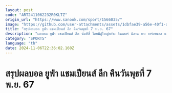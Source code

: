 ```yaml
---
layout: post
code: "ART2411062232R0KLTZ"
origin_url: "https://www.sanook.com/sport/1566035/"
image: "https://github.com/user-attachments/assets/1dbfae39-a56e-40f1-a5aa-fd35e759afd7"
title: "สรุปผลบอล ยูฟ่า แชมเปียนส์ ลีก คืนวันพุธที่ 7 พ.ย. 67"
description: "ผลบอล ยูฟ่า แชมเปียนส์ ลีก นัดทีสี่ โดยมีคู่ใหญ่อย่าง อินเตอร์ มิลาน พบ อาร์เซนอล และ เปแอสเช พบ แอต.มาดริด เมื่อคืนวันพุธที่ 7 พฤศจิกายน ที่ผ่านมา"
category: "SPORTS"
language: "th"
date: 2024-11-06T22:36:02.160Z
---
```


# สรุปผลบอล ยูฟ่า แชมเปียนส์ ลีก คืนวันพุธที่ 7 พ.ย. 67